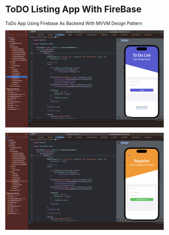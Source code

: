 #  ToDO Listing App With FireBase

ToDo App Using Firebase As Backend With MVVM Design Pattern



![Login Page of  App](Screenshot.png)

![Registration Page of App](register.png)



